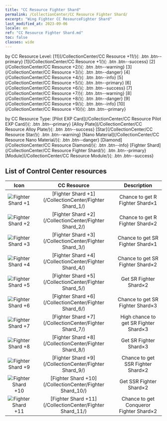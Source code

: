 ```yaml
---
title: "CC Resource Fighter Shard"
permalink: /CollectionCenter/CC Resource Fighter Shard/
excerpt: "Wing Fighter CC ResourceFighter Shard"
last_modified_at: 2023-09-06
locale: en
ref: "CC Resource Fighter Shard.md"
toc: false
classes: wide
---
```


  by CC Resource Level:  [11](/CollectionCenter/CC Resource +11/){: .btn .btn--primary}   [1](/CollectionCenter/CC Resource +1/){: .btn .btn--success}   [2](/CollectionCenter/CC Resource +2/){: .btn .btn--warning}   [3](/CollectionCenter/CC Resource +3/){: .btn .btn--danger}   [4](/CollectionCenter/CC Resource +4/){: .btn .btn--info}   [5](/CollectionCenter/CC Resource +5/){: .btn .btn--primary}   [6](/CollectionCenter/CC Resource +6/){: .btn .btn--success}   [7](/CollectionCenter/CC Resource +7/){: .btn .btn--warning}   [8](/CollectionCenter/CC Resource +8/){: .btn .btn--danger}   [9](/CollectionCenter/CC Resource +9/){: .btn .btn--info}   [10](/CollectionCenter/CC Resource +10/){: .btn .btn--primary} 

  by CC Resource Type:  [Pilot EXP Card](/CollectionCenter/CC Resource Pilot EXP Card/){: .btn .btn--primary}   [Alloy Plate](/CollectionCenter/CC Resource Alloy Plate/){: .btn .btn--success}   [Star](/CollectionCenter/CC Resource Star/){: .btn .btn--warning}   [Nano Material](/CollectionCenter/CC Resource Nano Material/){: .btn .btn--danger}   [Diamond](/CollectionCenter/CC Resource Diamond/){: .btn .btn--info}   [Fighter Shard](/CollectionCenter/CC Resource Fighter Shard/){: .btn .btn--primary}   [Module](/CollectionCenter/CC Resource Module/){: .btn .btn--success} 

## List of Control Center resources

  |   Icon |      CC Resource        |   Description   |
  |:------:|:---------------:|:---------------:|
  | ![Fighter Shard +1](/images/cc/CC_Fighter_Shard_1_p.png) | [Fighter Shard +1](/CollectionCenter/Fighter Shard_1/) | Chance to get R Fighter Shard×1 |
  | ![Fighter Shard +2](/images/cc/CC_Fighter_Shard_2_p.png) | [Fighter Shard +2](/CollectionCenter/Fighter Shard_2/) | Chance to get R Fighter Shard×2 |
  | ![Fighter Shard +3](/images/cc/CC_Fighter_Shard_3_p.png) | [Fighter Shard +3](/CollectionCenter/Fighter Shard_3/) | Chance to get SR Fighter Shard×1 |
  | ![Fighter Shard +4](/images/cc/CC_Fighter_Shard_4_p.png) | [Fighter Shard +4](/CollectionCenter/Fighter Shard_4/) | Chance to get SR Fighter Shard×2 |
  | ![Fighter Shard +5](/images/cc/CC_Fighter_Shard_5_p.png) | [Fighter Shard +5](/CollectionCenter/Fighter Shard_5/) | Get SR Fighter Shard×2 |
  | ![Fighter Shard +6](/images/cc/CC_Fighter_Shard_5_p.png) | [Fighter Shard +6](/CollectionCenter/Fighter Shard_6/) | Chance to get SR Fighter Shard×3 |
  | ![Fighter Shard +7](/images/cc/CC_Fighter_Shard_5_p.png) | [Fighter Shard +7](/CollectionCenter/Fighter Shard_7/) | High chance to get SR Fighter Shard×3 |
  | ![Fighter Shard +8](/images/cc/CC_Fighter_Shard_5_p.png) | [Fighter Shard +8](/CollectionCenter/Fighter Shard_8/) | Get SR Fighter Shard×3 |
  | ![Fighter Shard +9](/images/cc/CC_Fighter_Shard_6_p.png) | [Fighter Shard +9](/CollectionCenter/Fighter Shard_9/) | Chance to get SSR Fighter Shard×2 |
  | ![Fighter Shard +10](/images/cc/CC_Fighter_Shard_6_p.png) | [Fighter Shard +10](/CollectionCenter/Fighter Shard_10/) | Get SSR Fighter Shard×2 |
  | ![Fighter Shard +11](/images/cc/CC_Fighter_Shard_6_p.png) | [Fighter Shard +11](/CollectionCenter/Fighter Shard_11/) | Chance to get Conqueror Fighter Shard×2 |

